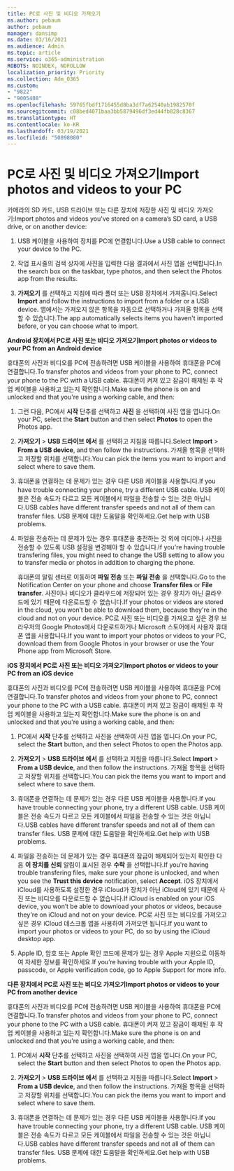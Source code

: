 ```yaml
---
title: PC로 사진 및 비디오 가져오기
ms.author: pebaum
author: pebaum
manager: dansimp
ms.date: 03/16/2021
ms.audience: Admin
ms.topic: article
ms.service: o365-administration
ROBOTS: NOINDEX, NOFOLLOW
localization_priority: Priority
ms.collection: Adm_O365
ms.custom:
- "9822"
- "9005408"
ms.openlocfilehash: 59765fbdf1716455d8ba3df7a62540ab1982570f
ms.sourcegitcommit: c08bed4071baa3bb5879496df3ed44fb828c8367
ms.translationtype: HT
ms.contentlocale: ko-KR
ms.lasthandoff: 03/19/2021
ms.locfileid: "50898080"
---
```

# <a name="import-photos-and-videos-to-your-pc"></a><span data-ttu-id="b3fa0-102">PC로 사진 및 비디오 가져오기</span><span class="sxs-lookup"><span data-stu-id="b3fa0-102">Import photos and videos to your PC</span></span>

<span data-ttu-id="b3fa0-103">카메라의 SD 카드, USB 드라이브 또는 다른 장치에 저장한 사진 및 비디오 가져오기:</span><span class="sxs-lookup"><span data-stu-id="b3fa0-103">Import photos and videos you've stored on a camera’s SD card, a USB drive, or on another device:</span></span>

1. <span data-ttu-id="b3fa0-104">USB 케이블을 사용하여 장치를 PC에 연결합니다.</span><span class="sxs-lookup"><span data-stu-id="b3fa0-104">Use a USB cable to connect your device to the PC.</span></span>

1. <span data-ttu-id="b3fa0-105">작업 표시줄의 검색 상자에 사진을 입력한 다음 결과에서 사진 앱을 선택합니다.</span><span class="sxs-lookup"><span data-stu-id="b3fa0-105">In the search box on the taskbar, type photos, and then select the Photos app from the results.</span></span>

1. <span data-ttu-id="b3fa0-106">**가져오기** 를 선택하고 지침에 따라 폴더 또는 USB 장치에서 가져옵니다.</span><span class="sxs-lookup"><span data-stu-id="b3fa0-106">Select **Import** and follow the instructions to import from a folder or a USB device.</span></span> <span data-ttu-id="b3fa0-107">앱에서는 가져오지 않은 항목을 자동으로 선택하거나 가져올 항목을 선택할 수 있습니다.</span><span class="sxs-lookup"><span data-stu-id="b3fa0-107">The app automatically selects items you haven't imported before, or you can choose what to import.</span></span>

<span data-ttu-id="b3fa0-108">**Android 장치에서 PC로 사진 또는 비디오 가져오기**</span><span class="sxs-lookup"><span data-stu-id="b3fa0-108">**Import photos or videos to your PC from an Android device**</span></span>

<span data-ttu-id="b3fa0-109">휴대폰의 사진과 비디오를 PC에 전송하려면 USB 케이블을 사용하여 휴대폰을 PC에 연결합니다.</span><span class="sxs-lookup"><span data-stu-id="b3fa0-109">To transfer photos and videos from your phone to PC, connect your phone to the PC with a USB cable.</span></span> <span data-ttu-id="b3fa0-110">휴대폰이 켜져 있고 잠금이 해제된 후 작업 케이블을 사용하고 있는지 확인합니다.</span><span class="sxs-lookup"><span data-stu-id="b3fa0-110">Make sure the phone is on and unlocked and that you're using a working cable, and then:</span></span>

1. <span data-ttu-id="b3fa0-111">그런 다음, PC에서 **시작** 단추를 선택하고 **사진** 을 선택하여 사진 앱을 엽니다.</span><span class="sxs-lookup"><span data-stu-id="b3fa0-111">On your PC, select the **Start** button and then select **Photos** to open the Photos app.</span></span>

1. <span data-ttu-id="b3fa0-112">**가져오기** > **USB 드라이브 에서** 를 선택하고 지침을 따릅니다.</span><span class="sxs-lookup"><span data-stu-id="b3fa0-112">Select **Import** > **From a USB device**, and then follow the instructions.</span></span> <span data-ttu-id="b3fa0-113">가져올 항목을 선택하고 저장할 위치를 선택합니다.</span><span class="sxs-lookup"><span data-stu-id="b3fa0-113">You can pick the items you want to import and select where to save them.</span></span>

1. <span data-ttu-id="b3fa0-114">휴대폰을 연결하는 데 문제가 있는 경우 다른 USB 케이블을 사용합니다.</span><span class="sxs-lookup"><span data-stu-id="b3fa0-114">If you have trouble connecting your phone, try a different USB cable.</span></span> <span data-ttu-id="b3fa0-115">USB 케이블은 전송 속도가 다르고 모든 케이블에서 파일을 전송할 수 있는 것은 아닙니다.</span><span class="sxs-lookup"><span data-stu-id="b3fa0-115">USB cables have different transfer speeds and not all of them can transfer files.</span></span> <span data-ttu-id="b3fa0-116">USB 문제에 대한 도움말을 확인하세요.</span><span class="sxs-lookup"><span data-stu-id="b3fa0-116">Get help with USB problems.</span></span>

1. <span data-ttu-id="b3fa0-117">파일을 전송하는 데 문제가 있는 경우 휴대폰을 충전하는 것 외에 미디어나 사진을 전송할 수 있도록 USB 설정을 변경해야 할 수 있습니다.</span><span class="sxs-lookup"><span data-stu-id="b3fa0-117">If you're having trouble transfering files, you might need to change the USB setting to allow you to transfer media or photos in addition to charging the phone.</span></span> 

    <span data-ttu-id="b3fa0-118">휴대폰의 알림 센터로 이동하여 **파일 전송** 또는 **파일 전송** 을 선택합니다.</span><span class="sxs-lookup"><span data-stu-id="b3fa0-118">Go to the Notification Center on your phone and choose **Transfer files** or **File transfer**.</span></span> <span data-ttu-id="b3fa0-119">사진이나 비디오가 클라우드에 저장되어 있는 경우 장치가 아닌 클라우드에 있기 때문에 다운로드할 수 없습니다.</span><span class="sxs-lookup"><span data-stu-id="b3fa0-119">If your photos or videos are stored in the cloud, you won’t be able to download them, because they're in the cloud and not on your device.</span></span> <span data-ttu-id="b3fa0-120">PC로 사진 또는 비디오를 가져오고 싶은 경우 브라우저의 Google Photos에서 다운로드하거나 Microsoft 스토어에서 사용자 휴대폰 앱을 사용합니다.</span><span class="sxs-lookup"><span data-stu-id="b3fa0-120">If you want to import your photos or videos to your PC, download them from Google Photos in your browser or use the Your Phone app from Microsoft Store.</span></span>

<span data-ttu-id="b3fa0-121">**iOS 장치에서 PC로 사진 또는 비디오 가져오기**</span><span class="sxs-lookup"><span data-stu-id="b3fa0-121">**Import photos or videos to your PC from an iOS device**</span></span>

<span data-ttu-id="b3fa0-122">휴대폰의 사진과 비디오를 PC에 전송하려면 USB 케이블을 사용하여 휴대폰을 PC에 연결합니다.</span><span class="sxs-lookup"><span data-stu-id="b3fa0-122">To transfer photos and videos from your phone to PC, connect your phone to the PC with a USB cable.</span></span> <span data-ttu-id="b3fa0-123">휴대폰이 켜져 있고 잠금이 해제된 후 작업 케이블을 사용하고 있는지 확인합니다.</span><span class="sxs-lookup"><span data-stu-id="b3fa0-123">Make sure the phone is on and unlocked and that you're using a working cable, and then:</span></span>

1. <span data-ttu-id="b3fa0-124">PC에서 **시작** 단추를 선택하고 사진을 선택하여 사진 앱을 엽니다.</span><span class="sxs-lookup"><span data-stu-id="b3fa0-124">On your PC, select the **Start** button, and then select Photos to open the Photos app.</span></span>

1. <span data-ttu-id="b3fa0-125">**가져오기** > **USB 드라이브 에서** 를 선택하고 지침을 따릅니다.</span><span class="sxs-lookup"><span data-stu-id="b3fa0-125">Select **Import** > **From a USB device**, and then follow the instructions.</span></span> <span data-ttu-id="b3fa0-126">가져올 항목을 선택하고 저장할 위치를 선택합니다.</span><span class="sxs-lookup"><span data-stu-id="b3fa0-126">You can pick the items you want to import and select where to save them.</span></span>

1. <span data-ttu-id="b3fa0-127">휴대폰을 연결하는 데 문제가 있는 경우 다른 USB 케이블을 사용합니다.</span><span class="sxs-lookup"><span data-stu-id="b3fa0-127">If you have trouble connecting your phone, try a different USB cable.</span></span> <span data-ttu-id="b3fa0-128">USB 케이블은 전송 속도가 다르고 모든 케이블에서 파일을 전송할 수 있는 것은 아닙니다.</span><span class="sxs-lookup"><span data-stu-id="b3fa0-128">USB cables have different transfer speeds and not all of them can transfer files.</span></span> <span data-ttu-id="b3fa0-129">USB 문제에 대한 도움말을 확인하세요.</span><span class="sxs-lookup"><span data-stu-id="b3fa0-129">Get help with USB problems.</span></span>

1. <span data-ttu-id="b3fa0-130">파일을 전송하는 데 문제가 있는 경우 휴대폰의 잠금이 해제되어 있는지 확인한 다음 **이 장치를 신뢰** 알림이 표시된 경우 **수락** 을 선택합니다.</span><span class="sxs-lookup"><span data-stu-id="b3fa0-130">If you're having trouble transfering files, make sure your phone is unlocked, and when you see the **Trust this device** notification, select **Accept**.</span></span> <span data-ttu-id="b3fa0-131">iOS 장치에서 iCloud를 사용하도록 설정한 경우 iCloud가 장치가 아닌 iCloud에 있기 때문에 사진 또는 비디오를 다운로드할 수 없습니다.</span><span class="sxs-lookup"><span data-stu-id="b3fa0-131">If iCloud is enabled on your iOS device, you won’t be able to download your photos or videos, because they're on iCloud and not on your device.</span></span> <span data-ttu-id="b3fa0-132">PC로 사진 또는 비디오를 가져오고 싶은 경우 iCloud 데스크톱 앱을 사용하여 가져오면 됩니다.</span><span class="sxs-lookup"><span data-stu-id="b3fa0-132">If you want to import your photos or videos to your PC, do so by using the iCloud desktop app.</span></span>

1. <span data-ttu-id="b3fa0-133">Apple ID, 암호 또는 Apple 확인 코드에 문제가 있는 경우 Apple 지원으로 이동하여 자세한 정보를 확인하세요.</span><span class="sxs-lookup"><span data-stu-id="b3fa0-133">If you’re having trouble with your Apple ID, passcode, or Apple verification code, go to Apple Support for more info.</span></span>

<span data-ttu-id="b3fa0-134">**다른 장치에서 PC로 사진 또는 비디오 가져오기**</span><span class="sxs-lookup"><span data-stu-id="b3fa0-134">**Import photos or videos to your PC from another device**</span></span>

<span data-ttu-id="b3fa0-135">휴대폰의 사진과 비디오를 PC에 전송하려면 USB 케이블을 사용하여 휴대폰을 PC에 연결합니다.</span><span class="sxs-lookup"><span data-stu-id="b3fa0-135">To transfer photos and videos from your phone to PC, connect your phone to the PC with a USB cable.</span></span> <span data-ttu-id="b3fa0-136">휴대폰이 켜져 있고 잠금이 해제된 후 작업 케이블을 사용하고 있는지 확인합니다.</span><span class="sxs-lookup"><span data-stu-id="b3fa0-136">Make sure the phone is on and unlocked and that you're using a working cable, and then:</span></span>

1. <span data-ttu-id="b3fa0-137">PC에서 **시작** 단추를 선택하고 사진을 선택하여 사진 앱을 엽니다.</span><span class="sxs-lookup"><span data-stu-id="b3fa0-137">On your PC, select the **Start** button and then select Photos to open the Photos app.</span></span>

1. <span data-ttu-id="b3fa0-138">**가져오기** > **USB 드라이브 에서** 를 선택하고 지침을 따릅니다.</span><span class="sxs-lookup"><span data-stu-id="b3fa0-138">Select **Import** > **From a USB device**, and then follow the instructions.</span></span> <span data-ttu-id="b3fa0-139">가져올 항목을 선택하고 저장할 위치를 선택합니다.</span><span class="sxs-lookup"><span data-stu-id="b3fa0-139">You can pick the items you want to import and select where to save them.</span></span>

1. <span data-ttu-id="b3fa0-140">휴대폰을 연결하는 데 문제가 있는 경우 다른 USB 케이블을 사용합니다.</span><span class="sxs-lookup"><span data-stu-id="b3fa0-140">If you have trouble connecting your phone, try a different USB cable.</span></span> <span data-ttu-id="b3fa0-141">USB 케이블은 전송 속도가 다르고 모든 케이블에서 파일을 전송할 수 있는 것은 아닙니다.</span><span class="sxs-lookup"><span data-stu-id="b3fa0-141">USB cables have different transfer speeds and not all of them can transfer files.</span></span> <span data-ttu-id="b3fa0-142">USB 문제에 대한 도움말을 확인하세요.</span><span class="sxs-lookup"><span data-stu-id="b3fa0-142">Get help with USB problems.</span></span>


